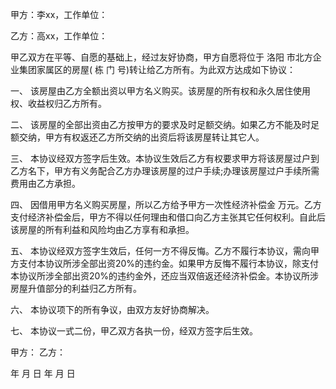 
 


甲方：李xx，工作单位：


乙方：高xx，工作单位：


甲乙双方在平等、自愿的基础上，经过友好协商，甲方自愿将位于
洛阳
市北方企业集团家属区的房屋( 栋 门 号)转让给乙方所有。为此双方达成如下协议：


一、 该房屋由乙方全额出资以甲方名义购买。该房屋的所有权和永久居住使用权、收益权归乙方所有。


二、 该房屋的全部出资由乙方按甲方的要求及时足额交纳。如果乙方不能及时足额交纳，甲方有权返还乙方所交纳的出资后将该房屋转让其它人。


三、 本协议经双方签字后生效。本协议生效后乙方有权要求甲方将该房屋过户到乙方名下，甲方有义务配合乙方办理该房屋的过户手续;办理该房屋过户手续所需费用由乙方承担。


四、 因借用甲方名义购买房屋，所以乙方给予甲方一次性经济补偿金 万元。乙方支付经济补偿金后，甲方不得以任何理由和借口向乙方主张其它任何权利。自此后该房屋的所有利益和风险均由乙方享有和承担。


五、 本协议经双方签字生效后，任何一方不得反悔。乙方不履行本协议，需向甲方支付本协议所涉全部出资20%的违约金。如果甲方反悔不履行本协议，除支付本协议所涉全部出资20%的违约金外，还应当双倍返还经济补偿金。本协议所涉房屋升值部分的利益归乙方所有。


六、 本协议项下的所有争议，由双方友好协商解决。


七、 本协议一式二份，甲乙双方各执一份，经双方签字后生效。


甲方： 乙方：


年 月 日 年 月 日
 


 

 
 
 
 
 
  


  
 

  


  


  
 
 
 
 

